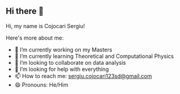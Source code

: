 ## Hi there 👋

Hi, my name is Cojocari Sergiu! 

Here's more about me:

- 🔭 I’m currently working on my Masters
- 🌱 I’m currently learning Theoretical and Computational Physics
- 👯 I’m looking to collaborate on data analysis
- 🤔 I’m looking for help with everything
- 📫 How to reach me: sergiu.cojocari123sd@gmail.com
- 😄 Pronouns: He/Him
  
